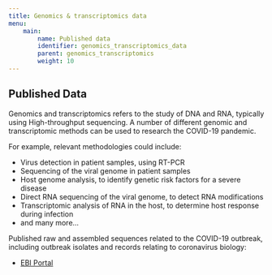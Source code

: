 ```yaml
---
title: Genomics & transcriptomics data
menu:
    main:
        name: Published data
        identifier: genomics_transcriptomics_data
        parent: genomics_transcriptomics
        weight: 10
---
```


## Published Data

Genomics and transcriptomics refers to the study of DNA and RNA, typically using High-throughput sequencing.
A number of different genomic and transcriptomic methods can be used to research the COVID-19 pandemic.

For example, relevant methodologies could include:

* Virus detection in patient samples, using RT-PCR
* Sequencing of the viral genome in patient samples
* Host genome analysis, to identify genetic risk factors for a severe disease
* Direct RNA sequencing of the viral genome, to detect RNA modifications
* Transcriptomic analysis of RNA in the host, to determine host response during infection
* and many more...

Published raw and assembled sequences related to the COVID-19 outbreak, including outbreak isolates and records relating to coronavirus biology:

* [EBI Portal](https://www.covid19dataportal.org/sequences)
